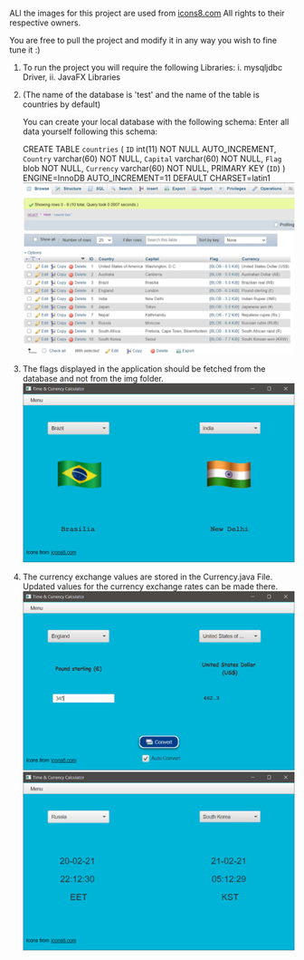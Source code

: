 ALl the images for this project are used from [icons8.com](https://icons8.com)
All rights to their respective owners.

You are free to pull the project and modify it in any way you wish to fine tune it :)
1. To run the project you will require the following Libraries:
    i.  mysqljdbc Driver,
    ii. JavaFX Libraries

2.  (The name of the database is 'test' and the name of the table is countries by default)

    You can create your local database with the following schema:
    Enter all data yourself following this schema:
    
    CREATE TABLE `countries` (
     `ID` int(11) NOT NULL AUTO_INCREMENT,
     `Country` varchar(60) NOT NULL,
     `Capital` varchar(60) NOT NULL,
     `Flag` blob NOT NULL,
     `Currency` varchar(60) NOT NULL,
     PRIMARY KEY (`ID`)
    ) ENGINE=InnoDB AUTO_INCREMENT=11 DEFAULT CHARSET=latin1
    ![](resources/DatabaseModel.png)

3. The flags displayed in the application should be fetched from the database and not from the img folder.
    ![](resources/Country.png)
4. The currency exchange values are stored in the Currency.java File. Updated values for the currency exchange rates can be made there.
    ![](resources/Currency.png)
    ![](resources/Time.png)
